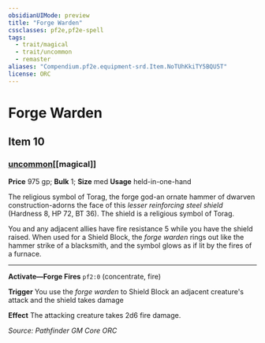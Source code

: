 ```yaml
---
obsidianUIMode: preview
title: "Forge Warden"
cssclasses: pf2e,pf2e-spell
tags:
  - trait/magical
  - trait/uncommon
  - remaster
aliases: "Compendium.pf2e.equipment-srd.Item.NoTUhKkiTY5BQU5T"
license: ORC
---
```

# Forge Warden
## Item 10
### [uncommon](uncommon "Uncommon Rarity Trait")[[magical]]


**Price** 975 gp; 
**Bulk** 1; **Size** med
**Usage** held-in-one-hand

The religious symbol of Torag, the forge god-an ornate hammer of dwarven construction-adorns the face of this _lesser reinforcing steel shield_ (Hardness 8, HP 72, BT 36). The shield is a religious symbol of Torag.

You and any adjacent allies have fire resistance 5 while you have the shield raised. When used for a Shield Block, the _forge warden_ rings out like the hammer strike of a blacksmith, and the symbol glows as if lit by the fires of a furnace.

* * *

**Activate—Forge Fires** `pf2:0` (concentrate, fire)

**Trigger** You use the _forge warden_ to Shield Block an adjacent creature's attack and the shield takes damage

**Effect** The attacking creature takes 2d6 fire damage.

*Source: Pathfinder GM Core*
*ORC*